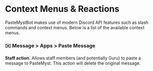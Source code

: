 # Context Menus & Reactions

PasteMystBot makes use of modern Discord API features such as slash commands and context menus. Below is a list of the available
context menus.

### ✉️ Message > Apps > Paste Message

**Staff action.** Allows staff members (and potentially Guru) to paste a message to PasteMyst. This action will delete the original message.
